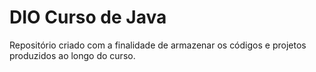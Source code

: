 # DIO Curso de Java
Repositório criado com a finalidade de armazenar os códigos e projetos produzidos ao longo do curso.
